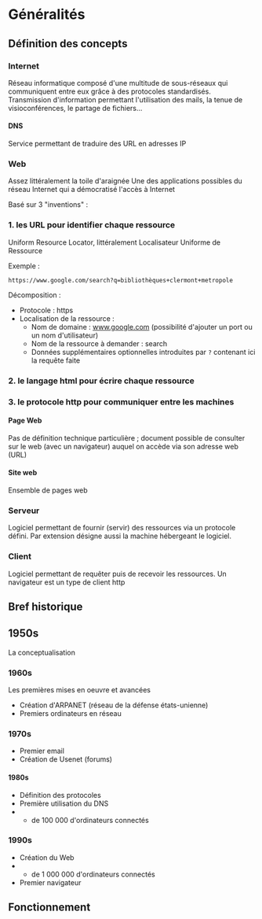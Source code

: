 # Généralités

## Définition des concepts

### Internet

Réseau informatique composé d'une multitude de sous-réseaux qui communiquent entre eux grâce à des protocoles standardisés. 
Transmission d'information permettant l'utilisation des mails, la tenue de visioconférences, le partage de fichiers...

#### DNS

Service permettant de traduire des URL en adresses IP



### Web

Assez littéralement la toile d'araignée
Une des applications possibles du réseau Internet qui a démocratisé l'accès à Internet

Basé sur 3 "inventions" :

### 1. les URL pour identifier chaque ressource

Uniform Resource Locator, littéralement Localisateur Uniforme de Ressource

Exemple :

```
https://www.google.com/search?q=bibliothèques+clermont+metropole
```

Décomposition :

* Protocole : https
* Localisation de la ressource : 
  * Nom de domaine : www.google.com (possibilité d'ajouter un port ou un nom d'utilisateur)
  * Nom de la ressource à demander : search
  * Données supplémentaires optionnelles introduites par `?` contenant ici la requête faite


### 2. le langage html pour écrire chaque ressource



### 3. le protocole http pour communiquer entre les machines



#### Page Web

Pas de définition technique particulière ; document possible de consulter sur le web (avec un navigateur) auquel on accède via son adresse web (URL)

#### Site web

Ensemble de pages web 

### Serveur 

Logiciel permettant de fournir (servir) des ressources via un protocole défini.
Par extension désigne aussi la machine hébergeant le logiciel.

### Client 

Logiciel permettant de requêter puis de recevoir les ressources.
Un navigateur est un type de client http

## Bref historique

## 1950s

La conceptualisation

### 1960s 

Les premières mises en oeuvre et avancées 
* Création d'ARPANET (réseau de la défense états-unienne)
* Premiers ordinateurs en réseau 

### 1970s

* Premier email
* Création de Usenet (forums)

#### 1980s

* Définition des protocoles 
* Première utilisation du DNS
* + de 100 000 d'ordinateurs connectés

### 1990s 

* Création du Web
* + de 1 000 000 d'ordinateurs connectés
* Premier navigateur

## Fonctionnement

